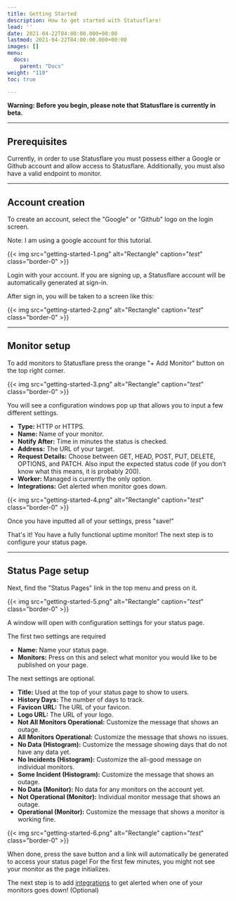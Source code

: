 ```yaml
---
title: Getting Started
description: How to get started with Statusflare!
lead: ''
date: 2021-04-22T04:00:00.000+00:00
lastmod: 2021-04-22T04:00:00.000+00:00
images: []
menu:
  docs:
    parent: "Docs"
weight: "110"
toc: true

---
```

**Warning: Before you begin, please note that Statusflare is currently in beta.**

***

## Prerequisites

Currently, in order to use Statusflare you must possess either a Google or Github account and allow access to Statusflare. Additionally, you must also have a valid endpoint to monitor.

***

## Account creation

To create an account, select the "Google" or "Github" logo on the login screen.

Note: I am using a google account for this tutorial.

{{< img src="getting-started-1.png" alt="Rectangle" caption="<em>test</em>" class="border-0" >}}


Login with your account. If you are signing up, a Statusflare account will be automatically generated at sign-in.

After sign in, you will be taken to a screen like this:

{{< img src="getting-started-2.png" alt="Rectangle" caption="<em>test</em>" class="border-0" >}}


***

## Monitor setup

To add monitors to Statusflare press the orange "+ Add Monitor" button on the top right corner.

{{< img src="getting-started-3.png" alt="Rectangle" caption="<em>test</em>" class="border-0" >}}

You will see a configuration windows pop up that allows you to input a few different settings.

* **Type:** HTTP or HTTPS.
* **Name:** Name of your monitor.
* **Notify After:** Time in minutes the status is checked.
* **Address:** The URL of your target.
* **Request Details:** Choose between GET, HEAD, POST, PUT, DELETE, OPTIONS, and PATCH. Also input the expected status code (if you don't know what this means, it is probably 200).
* **Worker:** Managed is currently the only option.
* **Integrations:** Get alerted when monitor goes down.

{{< img src="getting-started-4.png" alt="Rectangle" caption="<em>test</em>" class="border-0" >}}

Once you have inputted all of your settings, press "save!"

That's it! You have a fully functional uptime monitor! The next step is to configure your status page.

***

## Status Page setup

Next, find the "Status Pages" link in the top menu and press on it.

{{< img src="getting-started-5.png" alt="Rectangle" caption="<em>test</em>" class="border-0" >}}

A window will open with configuration settings for your status page.

The first two settings are required

* **Name:** Name your status page.
* **Monitors:** Press on this and select what monitor you would like to be published on your page.

The next settings are optional.

* **Title:** Used at the top of your status page to show to users.
* **History Days:** The number of days to track.
* **Favicon URL:** The URL of your favicon.
* **Logo URL:** The URL of your logo.
* **Not All Monitors Operational:** Customize the message that shows an outage.
* **All Monitors Operational:** Customize the message that shows no issues.
* **No Data (Histogram):** Customize the message showing days that do not have any data yet.
* **No Incidents (Histogram):** Customize the all-good message on individual monitors.
* **Some Incident (Histogram):** Customize the message that shows an outage.
* **No Data (Monitor):** No data for any monitors on the account yet.
* **Not Operational (Monitor):** Individual monitor message that shows an outage.
* **Operational (Monitor):** Customize the message that shows a monitor is working fine.

{{< img src="getting-started-6.png" alt="Rectangle" caption="<em>test</em>" class="border-0" >}}

When done, press the save button and a link will automatically be generated to access your status page! For the first few minutes, you might not see your monitor as the page initializes.

The next step is to add [integrations](https://docs.statusflare.com/integrations) to get alerted when one of your monitors goes down! (Optional)